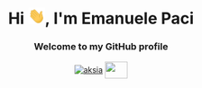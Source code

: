 <!--
**emanuelePaci/emanuelePaci** is a ✨ _special_ ✨ repository because its `README.md` (this file) appears on your GitHub profile.

Here are some ideas to get you started:

- 🔭 I’m currently working on ...
- 🌱 I’m currently learning ...
- 👯 I’m looking to collaborate on ...
- 🤔 I’m looking for help with ...
- 💬 Ask me about ...
- 📫 How to reach me: ...
- 😄 Pronouns: ...
- ⚡ Fun fact: ...
-->

<h1 align="center">Hi <img src="https://raw.githubusercontent.com/ABSphreak/ABSphreak/master/gifs/Hi.gif" width="30px">, I'm Emanuele Paci</h1>
<h3 align="center">Welcome to my GitHub profile</h3>

<p align="center">
<a href="https://www.linkedin.com/in/emanuele-paci/" target="blank"><img align="center" src="https://cdn.jsdelivr.net/npm/simple-icons@3.0.1/icons/linkedin.svg" alt="aksia" height="30" width="40" /></a>
<a href = "mailto: ema.paci62@gmail.com"><img align="center" src="https://simpleicons.org/icons/gmail.svg" height="30" width="40" /></a>
</p>
